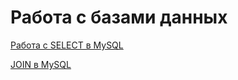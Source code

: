 # Работа с базами данных

[Работа с SELECT в MySQL](https://docs.google.com/spreadsheets/d/1tBf1rCwAJ71WLCLk0QzetSdyFinzZ5RYIKYkFug2Dw4/edit?gid=0#gid=0)

[JOIN в MySQL](https://docs.google.com/spreadsheets/d/1uq9ZD1ZK5tudO5cASOh6t8yv3T23D0eiM9VeuppShm0/edit?gid=0#gid=0)
